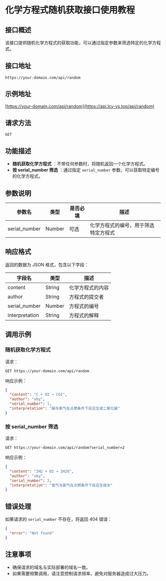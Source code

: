 # 化学方程式随机获取接口使用教程

## 接口概述

该接口提供随机化学方程式的获取功能，可以通过指定参数来筛选特定的化学方程式。

## 接口地址

```
https://your-domain.com/api/random
```
## 示例地址

[https://your-domain.com/api/random](https://api.lcy-ys.top/api/random)

## 请求方法

`GET`

## 功能描述

  * **随机获取化学方程式** ：不带任何参数时，将随机返回一个化学方程式。
  * **按 serial_number 筛选** ：通过指定 `serial_number` 参数，可以获取特定编号的化学方程式。

## 参数说明

参数名 | 类型 | 是否必填 | 描述
---|---|---|---
serial_number | Number | 可选 | 化学方程式的编号，用于筛选特定方程式

## 响应格式

返回的数据为 JSON 格式，包含以下字段：

字段名 | 类型 | 描述
---|---|---
content | String | 化学方程式的内容
author | String | 方程式的提交者
serial_number | Number | 方程式的编号
interpretation | String | 方程式的解释

## 调用示例

### 随机获取化学方程式

请求：

```http
GET https://your-domain.com/api/random
```

响应示例：

```json
{
  "content": "C + O2 → CO2",
  "author": "xby",
  "serial_number": 1,
  "interpretation": "碳与氧气在点燃条件下反应生成二氧化碳"
}
```

### 按 serial_number 筛选

请求：

```http
GET https://your-domain.com/api/random?serial_number=2
```

响应示例：

```json
{
  "content": "2H2 + O2 → 2H2O",
  "author": "xby",
  "serial_number": 2,
  "interpretation": "氢气与氧气在点燃条件下反应生成水"
}
```

## 错误处理

如果请求的 `serial_number` 不存在，将返回 404 错误：

```json
{
  "error": "Not found"
}
```

## 注意事项

  * 确保请求的域名与实际部署的域名一致。
  * 如果需要频繁调用，请注意控制请求频率，避免对服务器造成过大压力。
